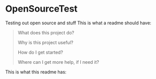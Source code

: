 # OpenSourceTest
Testing out open source and stuff
This is what a readme should have:
>What does this project do?
>
>Why is this project useful?
>
>How do I get started?
>
>Where can I get more help, if I need it?
>
  
This is what this readme has:
